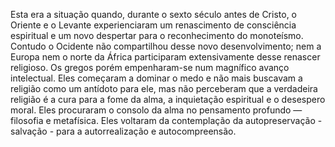 ﻿Esta era a situação quando, durante o sexto século antes de Cristo, o Oriente e o Levante experienciaram um renascimento de consciência espiritual e um novo despertar para o reconhecimento do monoteísmo. Contudo o Ocidente não compartilhou desse novo desenvolvimento; nem a Europa nem o norte da África participaram extensivamente desse renascer religioso. Os gregos porém empenharam-se num magnífico avanço intelectual. Eles começaram a dominar o medo e não mais buscavam a religião como um antídoto para ele, mas não perceberam que a verdadeira religião é a cura para a fome da alma, a inquietação espiritual e o desespero moral. Eles procuraram o consolo da alma no pensamento profundo — filosofia e metafísica. Eles voltaram da contemplação da autopreservação - salvação - para a autorrealização e autocompreensão.